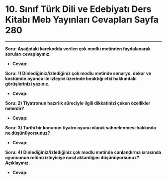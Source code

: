 # 10. Sınıf Türk Dili ve Edebiyatı Ders Kitabı Meb Yayınları Cevapları Sayfa 280

---

**Soru: Aşağıdaki karekodda verilen çok modlu metinden faydalanarak soruları cevaplayınız.**

-   **Cevap**:

**Soru: 1) Dinlediğiniz/izlediğiniz çok modlu metinde senaryo, dekor ve kostümün oyuncu ile izleyici üzerinde bıraktığı etki hakkındaki görüşlerinizi yazınız.**

-   **Cevap**:

**Soru: 2) Tiyatronun hazırlık süreciyle ilgili dikkatinizi çeken özellikler nelerdir?**

-   **Cevap**:

**Soru: 3) Tarihî bir konunun tiyatro oyunu olarak sahnelenmesi hakkında ne düşünüyorsunuz?**

-   **Cevap**:

**Soru: 4) Dinlediğiniz/izlediğiniz çok modlu metinde canlandırma sırasında oyuncunun rolünü izleyiciye nasıl aktardığını düşünüyorsunuz? Açıklayınız.**

-   **Cevap**: